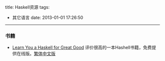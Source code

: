 title: Haskell资源
tags:
  - 其它语言
date: 2013-01-01 17:26:50
---

### 书籍

*   [Learn You a Haskell for Great Good](http://learnyouahaskell.com/) 评价很高的一本Hashell书籍，免费提供在线版。[繁体中文版](http://learnyouahaskell-zh-tw.csie.org/)